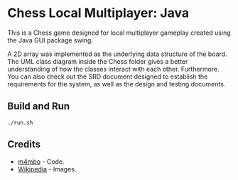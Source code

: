 # Chess Local Multiplayer: Java

This is a Chess game designed for local multiplayer gameplay created using the Java GUI package swing. 

A 2D array was implemented as the underlying data structure of the board. The UML class diagram inside the Chess folder gives a better understanding of how the classes interact with each other. Furthermore. You can also check out the SRD document designed to establish the requirements for the system, as well as the design and testing documents.


## Build and Run

```
./run.sh
```

## Credits

* [m4mbo](https://github.com/m4mbo) - Code.
* [Wikipedia](https://commons.wikimedia.org/wiki/Category:SVG_chess_pieces) - Images.

